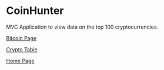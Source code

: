 # CoinHunter
MVC Application to view data on the top 100 cryptocurrencies.

[Bitcoin Page](CoinHunter/Images/CoinHunter_Bitcoin.PNG)

[Crypto Table](CoinHunter/Images/CoinHunter_Table.PNG)

[Home Page](CoinHunter/Images/CoinHunter_Home_Page.PNG)
